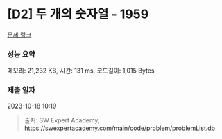 # [D2] 두 개의 숫자열 - 1959 

[문제 링크](https://swexpertacademy.com/main/code/problem/problemDetail.do?contestProbId=AV5PpoFaAS4DFAUq) 

### 성능 요약

메모리: 21,232 KB, 시간: 131 ms, 코드길이: 1,015 Bytes

### 제출 일자

2023-10-18 10:19



> 출처: SW Expert Academy, https://swexpertacademy.com/main/code/problem/problemList.do